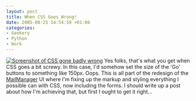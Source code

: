 ```yaml
---
layout: post
title: When CSS Goes Wrong!
date: 2005-08-25 14:54:59 +01:00
categories:
- Geekery
- Python
- Work
---
```

<a href="http://woss.name/wp-content/WhenCSSGoesWrong.png"><img src="http://woss.name/wp-content/thumb-WhenCSSGoesWrong.png" alt="Screenshot of CSS gone badly wrong" class="alignright" /></a> Yes folks, that's what you get when CSS goes a bit screwy.  In this case, I'd somehow set the size of the 'Go' buttons to something like 150px.  Oops.  This is all part of the redesign of the <a href="http://www.logicalware.com/" title="MailManager email response management system">MailManager</a> UI where I'm fixing up the markup and styling everything I possible can with CSS, now including the forms.  I should write up a post about how I'm achieving that, but first I ought to get it right...
